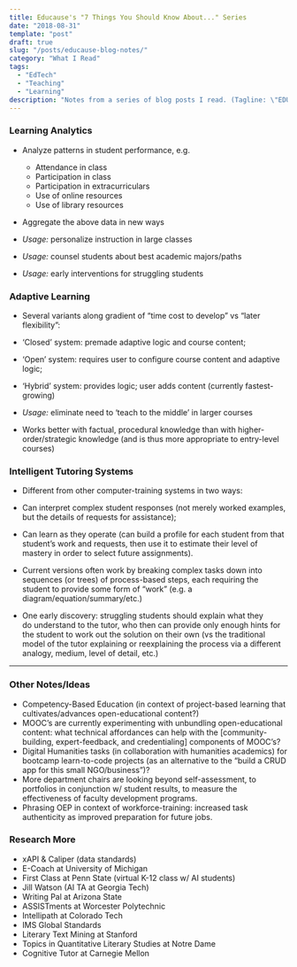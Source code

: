 ```yaml
---
title: Educause's "7 Things You Should Know About..." Series
date: "2018-08-31"
template: "post"
draft: true
slug: "/posts/educause-blog-notes/"
category: "What I Read"
tags:
  - "EdTech"
  - "Teaching"
  - "Learning"
description: "Notes from a series of blog posts I read. (Tagline: \"EDUCAUSE Learning Initiative's 7 Things You Should Know About... series provides concise information on emerging learning technologies and related practices. Each brief focuses on a single technology or practice.\")"
---
```


### Learning Analytics

- Analyze patterns in student performance, e.g.

  - Attendance in class
  - Participation in class
  - Participation in extracurriculars
  - Use of online resources
  - Use of library resources

- Aggregate the above data in new ways
- *Usage:* personalize instruction in large classes
- *Usage:* counsel students about best academic majors/paths
- *Usage:* early interventions for struggling students

### Adaptive Learning

- Several variants along gradient of “time cost to develop” vs “later flexibility”:

- ‘Closed’ system: premade adaptive logic and course content;
- ‘Open’ system: requires user to configure course content and adaptive logic;
- ‘Hybrid’ system: provides logic; user adds content (currently fastest-growing)

- *Usage:* eliminate need to ‘teach to the middle’ in larger courses
- Works better with factual, procedural knowledge than with higher-order/strategic knowledge (and is thus more appropriate to entry-level courses)

### Intelligent Tutoring Systems

- Different from other computer-training systems in two ways:

- Can interpret complex student responses (not merely worked examples, but the details of requests for assistance);
- Can learn as they operate (can build a profile for each student from that student’s work and requests, then use it to estimate their level of mastery in order to select future assignments).

- Current versions often work by breaking complex tasks down into sequences (or trees) of process-based steps, each requiring the student to provide some form of “work” (e.g. a diagram/equation/summary/etc.)
- One early discovery: struggling students should explain what they do understand to the tutor, who then can provide only enough hints for the student to work out the solution on their own (vs the traditional model of the tutor explaining or reexplaining the process via a different analogy, medium, level of detail, etc.)

---

### Other Notes/Ideas

- Competency-Based Education (in context of project-based learning that cultivates/advances open-educational content?)
- MOOC’s are currently experimenting with unbundling open-educational content: what technical affordances can help with the \[community-building, expert-feedback, and credentialing\] components of MOOC’s?
- Digital Humanities tasks (in collaboration with humanities academics) for bootcamp learn-to-code projects (as an alternative to the “build a CRUD app for this small NGO/business”)?
- More department chairs are looking beyond self-assessment, to portfolios in conjunction w/ student results, to measure the effectiveness of faculty development programs.
- Phrasing OEP in context of workforce-training: increased task authenticity as improved preparation for future jobs.

### Research More

- xAPI & Caliper (data standards)
- E-Coach at University of Michigan
- First Class at Penn State (virtual K-12 class w/ AI students)
- Jill Watson (AI TA at Georgia Tech)
- Writing Pal at Arizona State
- ASSISTments at Worcester Polytechnic
- Intellipath at Colorado Tech
- IMS Global Standards
- Literary Text Mining at Stanford
- Topics in Quantitative Literary Studies at Notre Dame
- Cognitive Tutor at Carnegie Mellon
